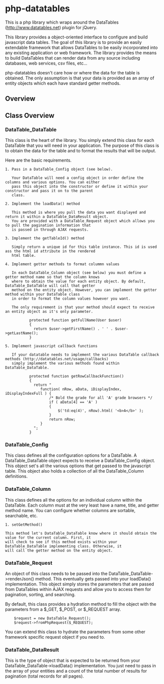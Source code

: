 php-datatables
==============

This is a php library which wraps around the DataTables (http://www.datatables.net) plugin for jQuery.

This library provides a object-oriented interface to configure and build javascript data tables. The goal
of this library is to provide an easily extendable framework that allows DataTables to be easily incorporated
into any existing application or web framework. The library provides the means to build DataTables that can 
render data from any source including databases, web services, csv files, etc...

php-datatables doesn't care how or where the data for the table is obtained. The only assumption is that
your data is provided as an array of entity objects which each have standard getter methods.

## Overview

## Class Overview

### DataTable_DataTable

This class is the heart of the library. You simply extend this class for each DataTable that you will need
in your application. The purpose of this class is to obtain the data for the table and to format the results
that will be output.

Here are the basic requirements.

	1. Pass in a DataTable_Config object (see below).
	
	   Your DataTable will need a config object in order define the columns and various options. You can either
	   pass this object into the constructor or define it within your constructor and pass it on to the parent
	   class.
	
	2. Implement the loadData() method
	
	   This method is where you pull the data you want displayed and return it within a DataTable_DataResult object.
	   You are provided with a DataTable_Request object which allows you to pull the pagination information that
	   is passed in through AJAX requests.   
	
	3. Implement the getTableId() method
	
	   Simply return a unique id for this table instance. This id is used ass the html id attribute in the rendered
	   html table.
	
	4. Implement getter methods to format colummn values
	
	   In each DataTable_Column object (see below) you must define a getter method name so that the column knows
	   where to obtain the value for each entity object. By default, DataTable_DataTable will call that getter
	   method on the entity object. However, you can implement the getter method within your DataTable class
	   in order to format the column values however you want.
	
	   The only requirement is that your method should expect to receive an entity object as it's only parameter.
	
	           protected function getFullName(User $user)
	           {
	             return $user->getFirstName() . ' ' . $user->getLastName();
	           }
	
	5. Implement javascript callback functions
	
	   If your datatable needs to implement the various DataTable callback methods (http://datatables.net/usage/callbacks)
	   simply implement the various methods found within DataTable_DataTable.
	
			   protected function getRowCallbackFunction()
			   { 
			     return "
					function( nRow, aData, iDisplayIndex, iDisplayIndexFull ) {
						/* Bold the grade for all 'A' grade browsers */
						if ( aData[4] == 'A' )
						{
							$('td:eq(4)', nRow).html( '<b>A</b>' );
						}
						return nRow;
					}
				 ";
			   }


### DataTable_Config

This class defines all the configuration options for a DataTable. A DataTable_DataTable object expects to receive
a DataTable_Config object. This object set's all the various options that get passed to the javascript table. This
object also holds a collection of all the DataTable_Column definitions.

### DataTable_Column

This class defines all the options for an individual column within the DataTable. Each column must at the very least
have a name, title, and getter method name. You can configure whether columns are sortable, searchable, etc.

    1. setGetMethod()

    This method let's DataTable_DataTable know where it should obtain the value for the current column. First, it
    will check to see if this method exists within your DataTable_DataTable implementing class. Otherwise, it
    will call the getter method on the entity object. 

### DataTable_Request

An object of this class needs to be passed into the DataTable_DataTable->renderJson() method. This eventually gets
passed into your loadData() implementation. This object simply stores the parameters that are passed from DataTables
within AJAX requests and allow you to access them for pagination, sorting, and searching.

By default, this class provides a hydration method to fill the object with the parameters from a $_GET, $_POST, or
$_REQUEST array.

		$request = new DataTable_Request();
		$request->fromPhpRequest($_REQUEST);

You can extend this class to hydrate the parameters from some other framework specific request object if you need to.

### DataTable_DataResult

This is the type of object that is expected to be returned from your DataTable_DataTable->loadData() implementation.
You just need to pass in the array of your entities and a count of the total number of results for pagination (total
records for all pages).